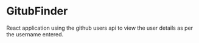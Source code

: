 # GitubFinder
React application using the github users api to view the user details as per the username entered.
